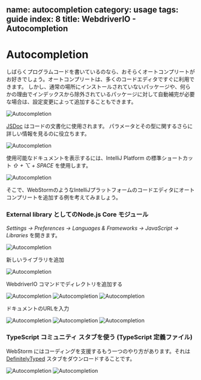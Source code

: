 name: autocompletion
category: usage
tags: guide
index: 8
title: WebdriverIO - Autocompletion
---

Autocompletion
=====================

しばらくプログラムコードを書いているのなら、おそらくオートコンプリートがお好きでしょう。オートコンプリートは、多くのコードエディタですぐに利用できます。 しかし、通常の場所にインストールされていないパッケージや、何らかの理由でインデックスから除外されているパッケージに対して自動補完が必要な場合は、設定変更によって追加することもできます。

![Autocompletion](http://webdriver.io/images/autocompletion/0.png)

[JSDoc](http://usejsdoc.org/) はコードの文書化に使用されます。 パラメータとその型に関するさらに詳しい情報を見るのに役立ちます。

![Autocompletion](http://webdriver.io/images/autocompletion/1.png)

使用可能なドキュメントを表示するには、IntelliJ Platform の標準ショートカット *⇧ + ⌥ + SPACE* を使用します。

![Autocompletion](http://webdriver.io/images/autocompletion/2.png)

そこで、WebStormのようなIntelliJプラットフォームのコードエディタにオートコンプリートを追加する例を考えてみましょう。

### External library としてのNode.js Core モジュール

*Settings -> Preferences -> Languages & Frameworks -> JavaScript -> Libraries* を開きます。

![Autocompletion](http://webdriver.io/images/autocompletion/3.png)

新しいライブラリを追加

![Autocompletion](http://webdriver.io/images/autocompletion/4.png)

WebdriverIO コマンドでディレクトリを追加する

![Autocompletion](http://webdriver.io/images/autocompletion/5.png)
![Autocompletion](http://webdriver.io/images/autocompletion/6.png)
![Autocompletion](http://webdriver.io/images/autocompletion/7.png)

ドキュメントのURLを入力

![Autocompletion](http://webdriver.io/images/autocompletion/8.png)
![Autocompletion](http://webdriver.io/images/autocompletion/9.png)
![Autocompletion](http://webdriver.io/images/autocompletion/10.png)

### TypeScript コミュニティ スタブを使う (TypeScript 定義ファイル)

WebStorm にはコーディングを支援するもう一つのやり方があります。それは [DefinitelyTyped](https://github.com/DefinitelyTyped/DefinitelyTyped) スタブをダウンロードすることです。

![Autocompletion](http://webdriver.io/images/autocompletion/11.png)
![Autocompletion](http://webdriver.io/images/autocompletion/12.png)
